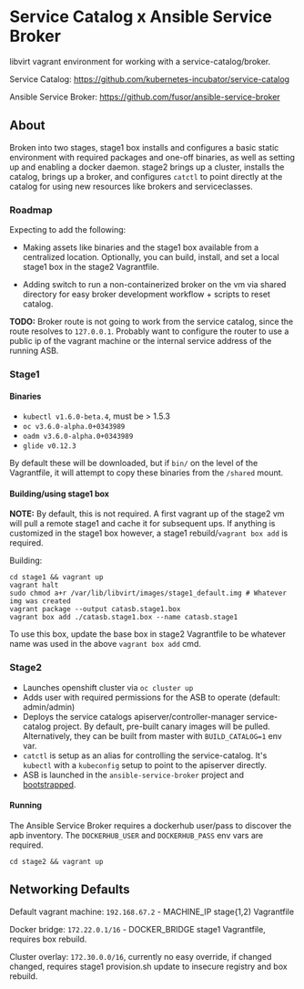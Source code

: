 # Service Catalog x Ansible Service Broker

libvirt vagrant environment for working with a service-catalog/broker.

Service Catalog: https://github.com/kubernetes-incubator/service-catalog

Ansible Service Broker: https://github.com/fusor/ansible-service-broker

## About

Broken into two stages, stage1 box installs and configures a basic static
environment with required packages and one-off binaries, as well as setting
up and enabling a docker daemon. stage2 brings up a cluster, installs the
catalog, brings up a broker, and configures `catctl` to point directly
at the catalog for using new resources like brokers and serviceclasses.

### Roadmap

Expecting to add the following:

* Making assets like binaries and the stage1 box available
from a centralized location. Optionally, you can build, install, and set a
local stage1 box in the stage2 Vagrantfile.

* Adding switch to run a non-containerized broker on the vm via shared
directory for easy broker development workflow + scripts to reset catalog.

**TODO:**
Broker route is not going to work from the service catalog, since the route
resolves to `127.0.0.1`. Probably want to configure the router to use
a public ip of the vagrant machine or the internal service address of
the running ASB.

### Stage1

#### Binaries

* `kubectl v1.6.0-beta.4`, must be > 1.5.3
* `oc v3.6.0-alpha.0+0343989`
* `oadm v3.6.0-alpha.0+0343989`
* `glide v0.12.3`

By default these will be downloaded, but if `bin/` on the level of the
Vagrantfile, it will attempt to copy these binaries from the `/shared` mount.

#### Building/using stage1 box

**NOTE:** By default, this is not required. A first vagrant up of the stage2
vm will pull a remote stage1 and cache it for subsequent ups. If anything
is customized in the stage1 box however, a stage1 rebuild/`vagrant box add` is
required.

Building:

```
cd stage1 && vagrant up
vagrant halt
sudo chmod a+r /var/lib/libvirt/images/stage1_default.img # Whatever img was created
vagrant package --output catasb.stage1.box
vagrant box add ./catasb.stage1.box --name catasb.stage1
```

To use this box, update the base box in stage2 Vagrantfile to be whatever name
was used in the above `vagrant box add` cmd.

### Stage2

* Launches openshift cluster via `oc cluster up`
* Adds user with required permissions for the ASB to operate (default: admin/admin)
* Deploys the service catalogs apiserver/controller-manager service-catalog project.
By default, pre-built canary images will be pulled. Alternatively, they can be
built from master with `BUILD_CATALOG=1` env var.
* `catctl` is setup as an alias for controlling the service-catalog. It's
`kubectl` with a `kubeconfig` setup to point to the apiserver directly.
* ASB is launched in the `ansible-service-broker` project and
[bootstrapped](https://github.com/fusor/ansible-service-broker/blob/master/docs/design.md).

#### Running

The Ansible Service Broker requires a dockerhub user/pass to discover the apb
inventory. The `DOCKERHUB_USER` and `DOCKERHUB_PASS` env vars are required.

`cd stage2 && vagrant up`

## Networking Defaults

Default vagrant machine: `192.168.67.2` - MACHINE_IP stage{1,2) Vagrantfile

Docker bridge: `172.22.0.1/16` - DOCKER_BRIDGE stage1 Vagrantfile, requires
box rebuild.

Cluster overlay: `172.30.0.0/16`, currently no easy override, if changed
changed, requires stage1 provision.sh update to insecure registry and box rebuild.
